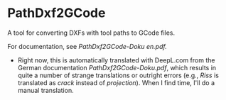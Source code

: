 # PathDxf2GCode

A tool for converting DXFs with tool paths to GCode files.

For documentation, see *PathDxf2GCode-Doku en.pdf.*

-   Right now, this is automatically translated with DeepL.com from the
    German documentation *PathDxf2GCode-Doku.pdf*, which results in
    quite a number of strange translations or outright errors (e.g.,
    *Riss* is translated as *crack* instead of *projection*). When I
    find time, I\'ll do a manual translation.
